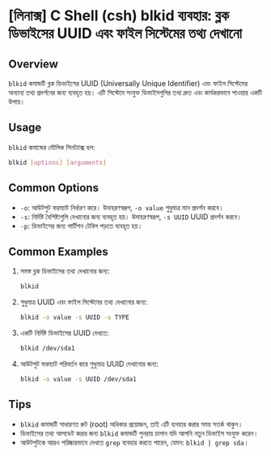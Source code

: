 # [লিনাক্স] C Shell (csh) blkid ব্যবহার: ব্লক ডিভাইসের UUID এবং ফাইল সিস্টেমের তথ্য দেখানো

## Overview
`blkid` কমান্ডটি ব্লক ডিভাইসের UUID (Universally Unique Identifier) এবং ফাইল সিস্টেমের অন্যান্য তথ্য প্রদর্শনের জন্য ব্যবহৃত হয়। এটি সিস্টেমে সংযুক্ত ডিভাইসগুলির তথ্য দ্রুত এবং কার্যকরভাবে পাওয়ার একটি উপায়।

## Usage
`blkid` কমান্ডের মৌলিক সিনট্যাক্স হল:

```bash
blkid [options] [arguments]
```

## Common Options
- `-o`: আউটপুট ফরম্যাট নির্ধারণ করে। উদাহরণস্বরূপ, `-o value` শুধুমাত্র মান প্রদর্শন করবে।
- `-s`: নির্দিষ্ট বৈশিষ্ট্যগুলি দেখানোর জন্য ব্যবহৃত হয়। উদাহরণস্বরূপ, `-s UUID` UUID প্রদর্শন করবে।
- `-p`: ডিভাইসের জন্য পার্টিশন টেবিল পড়তে ব্যবহৃত হয়।

## Common Examples
1. সমস্ত ব্লক ডিভাইসের তথ্য দেখানোর জন্য:
   ```bash
   blkid
   ```

2. শুধুমাত্র UUID এবং ফাইল সিস্টেমের তথ্য দেখানোর জন্য:
   ```bash
   blkid -o value -s UUID -s TYPE
   ```

3. একটি নির্দিষ্ট ডিভাইসের UUID দেখতে:
   ```bash
   blkid /dev/sda1
   ```

4. আউটপুট ফরম্যাট পরিবর্তন করে শুধুমাত্র UUID দেখানোর জন্য:
   ```bash
   blkid -o value -s UUID /dev/sda1
   ```

## Tips
- `blkid` কমান্ডটি সাধারণত রুট (root) অধিকার প্রয়োজন, তাই এটি ব্যবহার করার সময় সতর্ক থাকুন।
- ডিভাইসের তথ্য আপডেট করার জন্য `blkid` কমান্ডটি পুনরায় চালান যদি আপনি নতুন ডিভাইস সংযুক্ত করেন।
- আউটপুটকে আরও পরিষ্কারভাবে দেখতে `grep` ব্যবহার করতে পারেন, যেমন: `blkid | grep sda`।